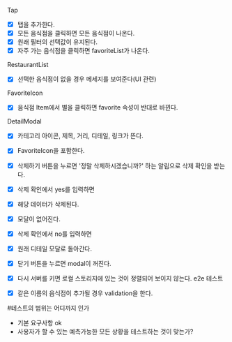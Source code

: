 Tap <br/>

- [x] 탭을 추가한다.
- [x] 모든 음식점을 클릭하면 모든 음식점이 나온다.
- [x] 원래 필터의 선택값이 유지된다.
- [x] 자주 가는 음식점을 클릭하면 favoriteList가 나온다.

RestaurantList

- [x] 선택한 음식점이 없을 경우 메세지를 보여준다(UI 관련)

FavoriteIcon

- [x] 음식점 Item에서 별을 클릭하면 favorite 속성이 반대로 바뀐다.

DetailModal

- [x] 카테고리 아이콘, 제목, 거리, 디테일, 링크가 뜬다.
- [x] FavoriteIcon을 포함한다.

- [x] 삭제하기 버튼을 누르면 '정말 삭제하시겠습니까?' 하는 알림으로 삭제 확인을 받는다.

- [x] 삭제 확인에서 yes를 입력하면
- [x] 해당 데이터가 삭제된다.
- [x] 모달이 없어진다.

- [x] 삭제 확인에서 no를 입력하면
- [x] 원래 디테일 모달로 돌아간다.

- [x] 닫기 버튼을 누르면 modal이 꺼진다.

- [x] 다시 서버를 키면 로컬 스토리지에 있는 것이 정렬되어 보이지 않는다. e2e 테스트

- [x] 같은 이름의 음식점이 추가될 경우 validation을 한다.

#테스트의 범위는 어디까지 인가

- 기본 요구사항 ok
- 사용자가 할 수 있는 예측가능한 모든 상황을 테스트하는 것이 맞는가?
